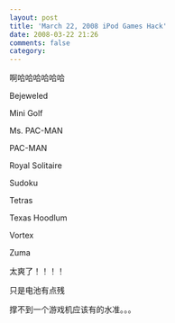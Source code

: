 ```yaml
---
layout: post
title: 'March 22, 2008 iPod Games Hack'
date: 2008-03-22 21:26
comments: false
category: 
---
```

    

啊哈哈哈哈哈哈

  

Bejeweled

Mini Golf

Ms. PAC-MAN

PAC-MAN

Royal Solitaire

Sudoku

Tetras

Texas Hoodlum

Vortex

Zuma

  

  

太爽了！！！！

  

只是电池有点残

  

撑不到一个游戏机应该有的水准。。。

  


